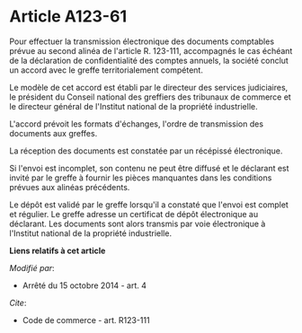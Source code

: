 # Article A123-61

Pour effectuer la transmission électronique des documents comptables prévue au second  alinéa de l'article R. 123-111,
accompagnés le cas échéant de la déclaration de confidentialité des comptes annuels,  la société conclut un accord avec le
greffe territorialement compétent.

Le modèle de cet accord est établi par le directeur des services judiciaires, le président du Conseil national des greffiers
des tribunaux de commerce et le directeur général de l'Institut national de la propriété industrielle.

L'accord prévoit les formats d'échanges, l'ordre de transmission des documents aux greffes.

La réception des documents est constatée par un récépissé électronique.

Si l'envoi est incomplet, son contenu ne peut être diffusé et le déclarant est invité par le greffe à fournir les pièces
manquantes dans les conditions prévues aux alinéas précédents.

Le dépôt est validé par le greffe lorsqu'il a constaté que l'envoi est complet et régulier. Le greffe adresse un certificat
de dépôt électronique au déclarant. Les documents sont alors transmis par voie électronique à l'Institut national de la
propriété industrielle.

**Liens relatifs à cet article**

_Modifié par_:

  - Arrêté du 15 octobre 2014 - art. 4

_Cite_:

  - Code de commerce - art. R123-111
